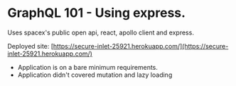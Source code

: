# GraphQL 101 - Using express.
Uses spacex's public open api, react, apollo client and express.

Deployed site: [https://secure-inlet-25921.herokuapp.com/](https://secure-inlet-25921.herokuapp.com/)

- Application is on a bare minimum requirements.
- Application didn't covered mutation and lazy loading